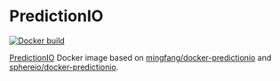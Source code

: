 PredictionIO
=============

[![Docker build](http://dockeri.co/image/alexcheng/predictionio)](https://hub.docker.com/r/alexcheng/predictionio/)

[PredictionIO](http://predictionio.incubator.apache.org/) Docker image based on [mingfang/docker-predictionio](https://github.com/mingfang/docker-predictionio) and [sphereio/docker-predictionio](https://github.com/sphereio/docker-predictionio).
